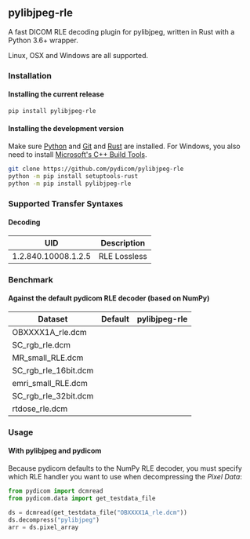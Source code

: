 
## pylibjpeg-rle

A fast DICOM RLE decoding plugin for pylibjpeg, written in Rust with a Python 3.6+ wrapper.

Linux, OSX and Windows are all supported.

### Installation
#### Installing the current release
```bash
pip install pylibjpeg-rle
```
#### Installing the development version

Make sure [Python](https://www.python.org/) and [Git](https://git-scm.com/) and
[Rust](https://www.rust-lang.org/) are installed. For Windows, you also need to install
[Microsoft's C++ Build Tools](https://visualstudio.microsoft.com/thank-you-downloading-visual-studio/?sku=BuildTools&rel=16).
```bash
git clone https://github.com/pydicom/pylibjpeg-rle
python -m pip install setuptools-rust
python -m pip install pylibjpeg-rle
```

### Supported Transfer Syntaxes
#### Decoding
| UID                 | Description  |
| ---                 | ---          |
| 1.2.840.10008.1.2.5 | RLE Lossless |

### Benchmark
#### Against the default pydicom RLE decoder (based on NumPy)

| Dataset               | Default  | pylibjpeg-rle |
| ---                   | ---      | ---           |
| OBXXXX1A_rle.dcm      | | |
| SC_rgb_rle.dcm        | | |
| MR_small_RLE.dcm      | | |
| SC_rgb_rle_16bit.dcm  | | |
| emri_small_RLE.dcm    | | |
| SC_rgb_rle_32bit.dcm  | | |
| rtdose_rle.dcm        | | |

### Usage
#### With pylibjpeg and pydicom

Because pydicom defaults to the NumPy RLE decoder, you must specify which
RLE handler you want to use when decompressing the *Pixel Data*:
```python
from pydicom import dcmread
from pydicom.data import get_testdata_file

ds = dcmread(get_testdata_file("OBXXXX1A_rle.dcm"))
ds.decompress("pylibjpeg")
arr = ds.pixel_array
```
